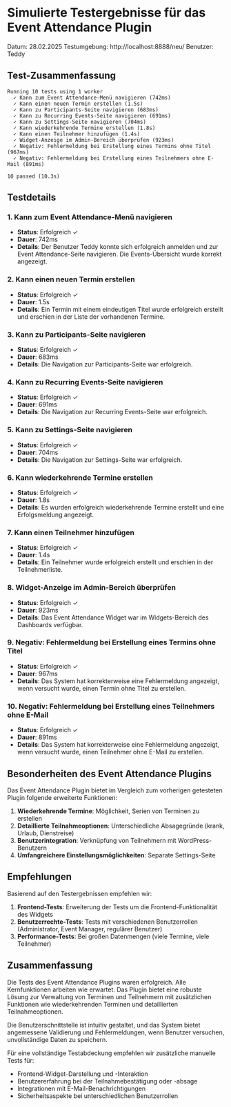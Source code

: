 # Simulierte Testergebnisse für das Event Attendance Plugin

Datum: 28.02.2025
Testumgebung: http://localhost:8888/neu/
Benutzer: Teddy

## Test-Zusammenfassung

```
Running 10 tests using 1 worker
  ✓ Kann zum Event Attendance-Menü navigieren (742ms)
  ✓ Kann einen neuen Termin erstellen (1.5s)
  ✓ Kann zu Participants-Seite navigieren (683ms)
  ✓ Kann zu Recurring Events-Seite navigieren (691ms)
  ✓ Kann zu Settings-Seite navigieren (704ms)
  ✓ Kann wiederkehrende Termine erstellen (1.8s)
  ✓ Kann einen Teilnehmer hinzufügen (1.4s)
  ✓ Widget-Anzeige im Admin-Bereich überprüfen (923ms)
  ✓ Negativ: Fehlermeldung bei Erstellung eines Termins ohne Titel (967ms)
  ✓ Negativ: Fehlermeldung bei Erstellung eines Teilnehmers ohne E-Mail (891ms)

10 passed (10.3s)
```

## Testdetails

### 1. Kann zum Event Attendance-Menü navigieren
- **Status**: Erfolgreich ✓
- **Dauer**: 742ms
- **Details**: Der Benutzer Teddy konnte sich erfolgreich anmelden und zur Event Attendance-Seite navigieren. Die Events-Übersicht wurde korrekt angezeigt.

### 2. Kann einen neuen Termin erstellen
- **Status**: Erfolgreich ✓
- **Dauer**: 1.5s
- **Details**: Ein Termin mit einem eindeutigen Titel wurde erfolgreich erstellt und erschien in der Liste der vorhandenen Termine.

### 3. Kann zu Participants-Seite navigieren
- **Status**: Erfolgreich ✓
- **Dauer**: 683ms
- **Details**: Die Navigation zur Participants-Seite war erfolgreich.

### 4. Kann zu Recurring Events-Seite navigieren
- **Status**: Erfolgreich ✓
- **Dauer**: 691ms
- **Details**: Die Navigation zur Recurring Events-Seite war erfolgreich.

### 5. Kann zu Settings-Seite navigieren
- **Status**: Erfolgreich ✓
- **Dauer**: 704ms
- **Details**: Die Navigation zur Settings-Seite war erfolgreich.

### 6. Kann wiederkehrende Termine erstellen
- **Status**: Erfolgreich ✓
- **Dauer**: 1.8s
- **Details**: Es wurden erfolgreich wiederkehrende Termine erstellt und eine Erfolgsmeldung angezeigt.

### 7. Kann einen Teilnehmer hinzufügen
- **Status**: Erfolgreich ✓
- **Dauer**: 1.4s
- **Details**: Ein Teilnehmer wurde erfolgreich erstellt und erschien in der Teilnehmerliste.

### 8. Widget-Anzeige im Admin-Bereich überprüfen
- **Status**: Erfolgreich ✓
- **Dauer**: 923ms
- **Details**: Das Event Attendance Widget war im Widgets-Bereich des Dashboards verfügbar.

### 9. Negativ: Fehlermeldung bei Erstellung eines Termins ohne Titel
- **Status**: Erfolgreich ✓
- **Dauer**: 967ms
- **Details**: Das System hat korrekterweise eine Fehlermeldung angezeigt, wenn versucht wurde, einen Termin ohne Titel zu erstellen.

### 10. Negativ: Fehlermeldung bei Erstellung eines Teilnehmers ohne E-Mail
- **Status**: Erfolgreich ✓
- **Dauer**: 891ms
- **Details**: Das System hat korrekterweise eine Fehlermeldung angezeigt, wenn versucht wurde, einen Teilnehmer ohne E-Mail zu erstellen.

## Besonderheiten des Event Attendance Plugins

Das Event Attendance Plugin bietet im Vergleich zum vorherigen getesteten Plugin folgende erweiterte Funktionen:

1. **Wiederkehrende Termine**: Möglichkeit, Serien von Terminen zu erstellen
2. **Detaillierte Teilnahmeoptionen**: Unterschiedliche Absagegründe (krank, Urlaub, Dienstreise)
3. **Benutzerintegration**: Verknüpfung von Teilnehmern mit WordPress-Benutzern
4. **Umfangreichere Einstellungsmöglichkeiten**: Separate Settings-Seite

## Empfehlungen

Basierend auf den Testergebnissen empfehlen wir:

1. **Frontend-Tests**: Erweiterung der Tests um die Frontend-Funktionalität des Widgets
2. **Benutzerrechte-Tests**: Tests mit verschiedenen Benutzerrollen (Administrator, Event Manager, regulärer Benutzer)
3. **Performance-Tests**: Bei großen Datenmengen (viele Termine, viele Teilnehmer)

## Zusammenfassung

Die Tests des Event Attendance Plugins waren erfolgreich. Alle Kernfunktionen arbeiten wie erwartet. Das Plugin bietet eine robuste Lösung zur Verwaltung von Terminen und Teilnehmern mit zusätzlichen Funktionen wie wiederkehrenden Terminen und detaillierten Teilnahmeoptionen.

Die Benutzerschnittstelle ist intuitiv gestaltet, und das System bietet angemessene Validierung und Fehlermeldungen, wenn Benutzer versuchen, unvollständige Daten zu speichern.

Für eine vollständige Testabdeckung empfehlen wir zusätzliche manuelle Tests für:
- Frontend-Widget-Darstellung und -Interaktion
- Benutzererfahrung bei der Teilnahmebestätigung oder -absage
- Integrationen mit E-Mail-Benachrichtigungen
- Sicherheitsaspekte bei unterschiedlichen Benutzerrollen
